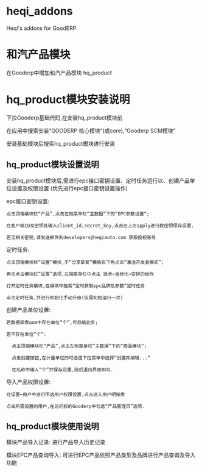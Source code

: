 # heqi_addons
Heqi's addons for GoodERP.

# 和汽产品模块
在Gooderp中增加和汽产品模块 hq_product

hq_product模块安装说明
=======================================

下拉Gooderp基础代码,在安装hq_product模块前

在应用中搜索安装“GOODERP 核心模块”(或core),“Gooderp SCM模块”

安装基础模块后搜索hq_product模块进行安装


hq_product模块设置说明
----------------------------------
安装hq_product模块后,需进行epc接口密钥设置、定时任务运行以、创建产品单位设置及权限设置
(优先进行epc接口密钥设置操作)

epc接口密钥设置:

    点击顶端模块栏“产品”,点击左侧菜单栏”主数据“下的”EPC参数设置“;
    
    在客户端ID及密钥处输入client_id,secret_key,点击左上方apply进行数密钥保存设置.
    
    若无相关密钥,请发送邮件到developers@heqiauto.com 获取授权账号
    
定时任务:

    点击顶端模块栏“设置”模块,于“分享挚爱”模版右下角点击“激活开发者模式”;
    
    再次点击模块栏”设置”选项,左端菜单栏中点击 技术➡️自动化➡️安排的动作
    
    打开定时任务模块,在模块中搜索“定时获取epc品牌及参数”定时任务
    
    点击定时任务,并进行初始化手动升级(仅需初始运行一次)
   
创建产品单位设置:
    
    若数据库表uom中存在单位“个”,可忽略此步;
    
    若不存在单位“个”:
   
      点击顶端模块栏“产品”,点击左侧菜单栏”主数据“下的”商品模块“;
      
      点击创建按钮,在计量单位的可选值下拉菜单中选择“创建并编辑...”
      
      在名称中输入“个”并保存设置,随后退出界面即可.
  
 导入产品权限设置:
 
    在设置➡️用户中进行所选用户权限设置,点击进入用户明细表
    
    点击所需设置的用户,在访问权的Gooderp中勾选“产品管理员”选项.

hq_product模块使用说明
----------------------------------

模块产品导入记录:
    进行产品导入历史记录

模块EPC产品查询导入:
    可进行EPC产品依照产品类型及品牌进行产品查询及导入功能


